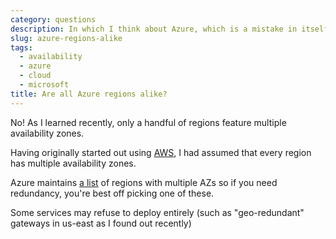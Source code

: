 ```yaml
---
category: questions
description: In which I think about Azure, which is a mistake in itself
slug: azure-regions-alike
tags:
  - availability
  - azure
  - cloud
  - microsoft
title: Are all Azure regions alike?
---
```

No! As I learned recently, only a handful of regions feature multiple availability zones.

Having originally started out using [AWS](https://aws.amazon.com), I had assumed that every region has multiple availability zones.

Azure maintains [a list](https://docs.microsoft.com/en-us/azure/availability-zones/az-region#azure-regions-with-availability-zones) of regions with multiple AZs so if you need redundancy, you're best off picking one of these.

Some services may refuse to deploy entirely (such as "geo-redundant" gateways in us-east as I found out recently)
